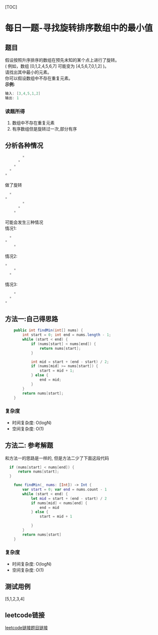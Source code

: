 [TOC]

# 每日一题-寻找旋转排序数组中的最小值

## 题目
假设按照升序排序的数组在预先未知的某个点上进行了旋转。  
( 例如，数组 [0,1,2,4,5,6,7] 可能变为 [4,5,6,7,0,1,2] )。  
请找出其中最小的元素。  
你可以假设数组中不存在重复元素。  
**示例:**  
```java
输入: [3,4,5,1,2]
输出: 1
```

### 读题所得
1. 数组中不存在重复元素
2. 有序数组但是旋转过一次,部分有序

## 分析各种情况
```C
        *
      *
    *
  *
*
```
做了旋转  
```C
  *
*
        *
      *
    *
```
可能会发生三种情况  
情况1:
```C
  *
*
    *
```
情况2:
```C
*
    *
  *
```
情况3:
```C
    *
  *
*
```

## 方法一:自己得思路
```java
    public int findMin(int[] nums) {
        int start = 0; int end = nums.length - 1;
        while (start < end) {
            if (nums[start] < nums[end]) {
                return nums[start];
            }

            int mid = start + (end - start) / 2;
            if (nums[mid] >= nums[start]) {
                start = mid + 1;
            } else {
                end = mid;
            }
        }
        return nums[start];
    }
```
### 复杂度
* 时间复杂度: O(logN)
* 空间复杂度: O(1)

## 方法二: 参考解题
和方法一的思路是一样的, 但是方法二少了下面这段代码
```Java
  if (nums[start] < nums[end]) {
      return nums[start];
  }
```

```swift
    func findMin(_ nums: [Int]) -> Int {
        var start = 0; var end = nums.count - 1
        while (start < end) {
            let mid = start + (end - start) / 2
            if nums[mid] < nums[end] {
                end = mid
            } else {
                start = mid + 1
                
            }
        }
        return nums[start]
    }
```
### 复杂度
* 时间复杂度: O(logN)
* 空间复杂度: O(1)

## 测试用例
[5,1,2,3,4]  

## leetcode链接
[leetcode链接题目链接](https://leetcode-cn.com/problems/find-minimum-in-rotated-sorted-array/)   